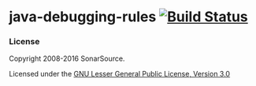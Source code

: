 # java-debugging-rules [![Build Status](https://travis-ci.org/SonarSource/java-debugging-rules.svg?branch=master)](https://travis-ci.org/SonarSource/java-debugging-rules)

### License

Copyright 2008-2016 SonarSource.

Licensed under the [GNU Lesser General Public License, Version 3.0](http://www.gnu.org/licenses/lgpl.txt)